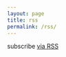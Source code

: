 ```yaml
---
layout: page
title: rss
permalink: /rss/
---
```

<p class="rss-subscribe">subscribe <a href="/feed.xml">via RSS</a></p>
